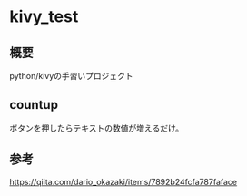 # kivy_test

## 概要
python/kivyの手習いプロジェクト

## countup
ボタンを押したらテキストの数値が増えるだけ。

## 参考
https://qiita.com/dario_okazaki/items/7892b24fcfa787faface
